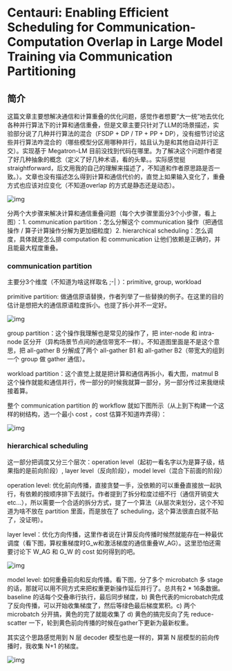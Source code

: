 # Centauri: Enabling Efficient Scheduling for Communication-Computation Overlap in Large Model Training via Communication Partitioning

## 简介

这篇文章主要想解决通信和计算重叠的优化问题，感觉作者想要“大一统”地去优化各种并行算法下的计算和通信重叠，但是文章主要只针对了LLM的场景描述，实验部分说了几种并行算法的混合（FSDP + DP / TP + PP + DP），没有细节讨论这些并行算法咋混合的（哪些模型分区用哪种并行，姑且认为是和其他自动并行正交）。实现基于 Megatron-LM 目前没找到代码在哪里。为了解决这个问题作者提了好几种抽象的概念（定义了好几种术语，看的头晕。。实际感觉挺 straightforward，后文用我的自己的理解来描述了，不知道和作者原思路是否一致。）。文章也没有描述怎么得到计算和通信代价的，直觉上如果输入变化了，重叠方式也应该对应变化（不知道overlap 的方式是静态还是动态）。

![img](https://yezhem.oss-cn-chengdu.aliyuncs.com/blog_img/1721206833935-c29f2d9a-1abe-4d11-b681-eae17656add3.png)

分两个大步骤来解决计算和通信重叠问题（每个大步骤里面分3个小步骤，看上图）：1. communication partition：怎么分解这个 communication 操作（把通信操作 / 算子计算操作分解为更加细粒度）2. hierarchical scheduling：怎么调度，具体就是怎么排 computation 和  communication 让他们依赖是正确的，并且能最大程度重叠。

### communication partition

主要分3个维度（不知道为啥这样取名 ;-| ）：primitive, group, workload

primitive partition: 做通信原语替换，作者列举了一些替换的例子。在这里的目的估计是想把大的通信原语粒度拆小。也提了拆小并不一定好。

![img](https://yezhem.oss-cn-chengdu.aliyuncs.com/blog_img/1721207474324-bccfa7fb-2b52-4958-b528-a31907e66dba.png)

group partition：这个操作我理解也是常见的操作了，把 inter-node 和 intra-node 区分开（异构场景节点间的通信带宽不一样）。不知道图里面是不是这个意思，把 all-gather B 分解成了两个 all-gather B1 和 all-gather B2（带宽大的组到一个 group 做 gather 通信）。

workload partition：这个直觉上就是把计算和通信再拆小，看大图，matmul B 这个操作就能和通信并行，传一部分的时候我就算一部分，另一部分传过来我继续接着算。

整个 communication partition 的 workflow 就如下图所示（从上到下构建一个这样的树结构，选一个最小 cost ，cost 估算不知道咋弄得）：

![img](https://cdn.nlark.com/yuque/0/2024/png/35914228/1721207810319-081ad24f-be3a-4d1d-bfb7-e510b846cf9c.png)

### hierarchical scheduling

这一部分把调度又分三个层次：operation level（起初一看名字以为是算子级，结果指的是前向阶段）, layer level（反向阶段），model level（混合下前面的阶段） 

operation level: 优化前向传播，直接贪婪一手，没依赖的可以重叠直接放一起执行，有依赖的按顺序排下去就行。作者提到了拆分粒度过细不行（通信开销变大etc...），所以需要一个合适的拆分方式，提了一个算法（从层次来划分，这个不知道为啥不放在 partition 里面，而是放在了 scheduling，这个算法很直白就不贴了，没证明）。

layer level：优化方向传播，这里作者说在计算反向传播时候然就能存在一种最优调度（看下图，算权重梯度时G_w和激活梯度的通信重叠W_AG）。这里恐怕还需要讨论下 W_AG 和 G_W 的 cost 如何得到的吧。

![img](https://yezhem.oss-cn-chengdu.aliyuncs.com/blog_img/1721208955692-116c57ac-fad5-4268-bc8b-cdc3cb9e05b7.png)

model level: 如何重叠前向和反向传播。看下图，分了多个 microbatch 多 stage 的话，那就可以用不同方式来把权重更新操作延后并行了。总共有2 * 16条数据。baseline 的话每个交叠串行执行，最后同步梯度，b) 黄色代表的microbatch完成了反向传播，可以开始收集梯度了，然后等绿色最后梯度累积。c) 两个 microbatch 分开搞，黄色的完了就能收集了 d) 黄色的搞完反向了先 reduce-scatter 一下，轮到黄色前向传播的时候在gather下更新为最新权重。

其实这个思路感觉用到 N 层 decoder 模型也是一样的，算第 N 层模型的前向传播时，我收集 N+1 的梯度。

![img](https://yezhem.oss-cn-chengdu.aliyuncs.com/blog_img/1721209743088-aec81655-10ef-4e6b-9def-edc9b5decbab.png)